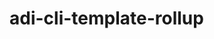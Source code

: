 <!--
 * @Author: ADI
 * @Date: 2021-01-22 20:35:02
 * @LastEditors: ADI
 * @LastEditTime: 2021-01-22 20:35:02
-->

# adi-cli-template-rollup
